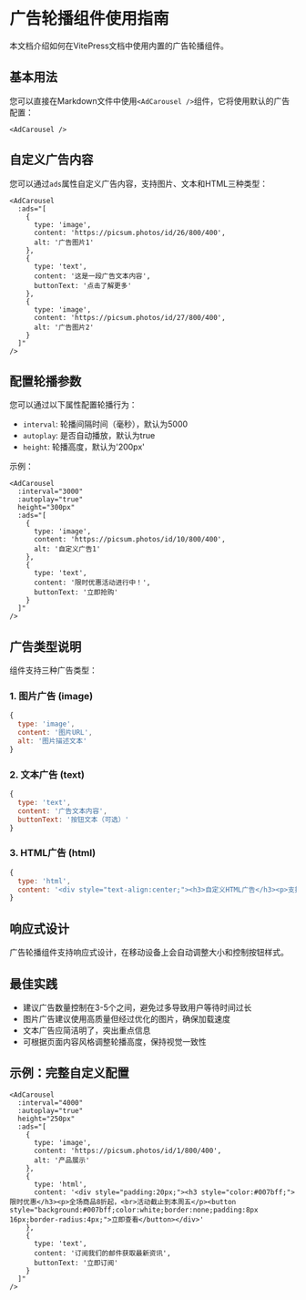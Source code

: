 # 广告轮播组件使用指南

本文档介绍如何在VitePress文档中使用内置的广告轮播组件。

## 基本用法

您可以直接在Markdown文件中使用`<AdCarousel />`组件，它将使用默认的广告配置：

```vue
<AdCarousel />
```

<AdCarousel />

## 自定义广告内容

您可以通过`ads`属性自定义广告内容，支持图片、文本和HTML三种类型：

```vue
<AdCarousel 
  :ads="[
    {
      type: 'image',
      content: 'https://picsum.photos/id/26/800/400',
      alt: '广告图片1'
    },
    {
      type: 'text',
      content: '这是一段广告文本内容',
      buttonText: '点击了解更多'
    },
    {
      type: 'image',
      content: 'https://picsum.photos/id/27/800/400',
      alt: '广告图片2'
    }
  ]"
/>
```

## 配置轮播参数

您可以通过以下属性配置轮播行为：

- `interval`: 轮播间隔时间（毫秒），默认为5000
- `autoplay`: 是否自动播放，默认为true
- `height`: 轮播高度，默认为'200px'

示例：

```vue
<AdCarousel 
  :interval="3000"
  :autoplay="true"
  height="300px"
  :ads="[
    {
      type: 'image',
      content: 'https://picsum.photos/id/10/800/400',
      alt: '自定义广告1'
    },
    {
      type: 'text',
      content: '限时优惠活动进行中！',
      buttonText: '立即抢购'
    }
  ]"
/>
```

## 广告类型说明

组件支持三种广告类型：

### 1. 图片广告 (image)

```javascript
{
  type: 'image',
  content: '图片URL',
  alt: '图片描述文本'
}
```

### 2. 文本广告 (text)

```javascript
{
  type: 'text',
  content: '广告文本内容',
  buttonText: '按钮文本（可选）'
}
```

### 3. HTML广告 (html)

```javascript
{
  type: 'html',
  content: '<div style="text-align:center;"><h3>自定义HTML广告</h3><p>支持任意HTML内容</p></div>'
}
```

## 响应式设计

广告轮播组件支持响应式设计，在移动设备上会自动调整大小和控制按钮样式。

## 最佳实践

- 建议广告数量控制在3-5个之间，避免过多导致用户等待时间过长
- 图片广告建议使用高质量但经过优化的图片，确保加载速度
- 文本广告应简洁明了，突出重点信息
- 可根据页面内容风格调整轮播高度，保持视觉一致性

## 示例：完整自定义配置

```vue
<AdCarousel 
  :interval="4000"
  :autoplay="true"
  height="250px"
  :ads="[
    {
      type: 'image',
      content: 'https://picsum.photos/id/1/800/400',
      alt: '产品展示'
    },
    {
      type: 'html',
      content: '<div style="padding:20px;"><h3 style="color:#007bff;">限时优惠</h3><p>全场商品8折起，<br>活动截止到本周五</p><button style="background:#007bff;color:white;border:none;padding:8px 16px;border-radius:4px;">立即查看</button></div>'
    },
    {
      type: 'text',
      content: '订阅我们的邮件获取最新资讯',
      buttonText: '立即订阅'
    }
  ]"
/>
```